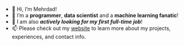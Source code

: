 - 👋 Hi, I’m Mehrdad!
- 👀 I’m a **programmer**, **data scientist** and a **machine learning fanatic**!
- 🌱 I am also ***actively looking for my first full-time job***!
- 📫 Please check out my [website](https://sites.google.com/view/mehrdad-fazli/) to learn more about my projects, experiences, and contact info.

<!---
mehrdadfazli/mehrdadfazli is a ✨ special ✨ repository because its `README.md` (this file) appears on your GitHub profile.
You can click the Preview link to take a look at your changes.
--->
